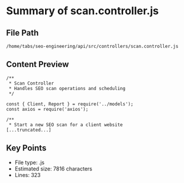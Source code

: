 # Summary of scan.controller.js
  
## File Path
`/home/tabs/seo-engineering/api/src/controllers/scan.controller.js`

## Content Preview
```
/**
 * Scan Controller
 * Handles SEO scan operations and scheduling
 */

const { Client, Report } = require('../models');
const axios = require('axios');

/**
 * Start a new SEO scan for a client website
[...truncated...]
```

## Key Points
- File type: .js
- Estimated size: 7816 characters
- Lines: 323
